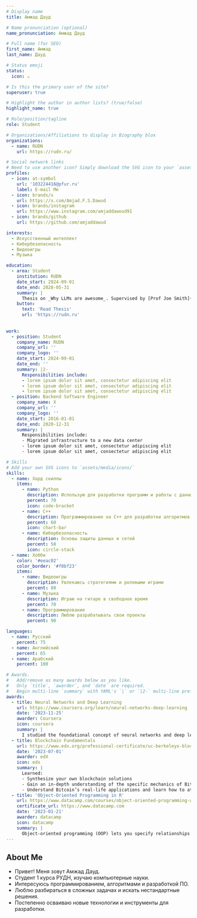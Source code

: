 ```yaml
---
# Display name
title: Амжад Дауд

# Name pronunciation (optional)
name_pronunciation: Амжад Дауд

# Full name (for SEO)
first_name: Амжад
last_name: Дауд

# Status emoji
status:
  icon: ☕️

# Is this the primary user of the site?
superuser: true

# Highlight the author in author lists? (true/false)
highlight_name: true

# Role/position/tagline
role: Student

# Organizations/Affiliations to display in Biography blox
organizations:
  - name: RUDN
    url: https://rudn.ru/

# Social network links
# Need to use another icon? Simply download the SVG icon to your `assets/media/icons/` folder.
profiles:
  - icon: at-symbol
    url: '103224416@pfur.ru'
    label: E-mail Me
  - icon: brands/x
    url: https://x.com/Amjad.F.S.Dawud
  - icon: brands/instagram
    url: https://www.instagram.com/amjaddawoud91
  - icon: brands/github
    url: https://github.com/amjaddawud

interests:
  - Искусственный интеллект
  - Кибербезопасность
  - Видеоигры
  - Музыка

education:
  - area: Student
    institution: RUDN
    date_start: 2024-09-01
    date_end: 2028-05-31
    summary: |
      Thesis on _Why LLMs are awesome_. Supervised by [Prof Joe Smith](https://rudn.ru). Presented papers at 5 IEEE conferences with the contributions being published in 2 Springer journals.
    button:
      text: 'Read Thesis'
      url: 'https://rudn.ru'
  
  
work:
  - position: Student
    company_name: RUDN
    company_url: ''
    company_logo: ''
    date_start: 2024-09-01
    date_end: ''
    summary: |2-
      Responsibilities include:
      - lorem ipsum dolor sit amet, consectetur adipiscing elit
      - lorem ipsum dolor sit amet, consectetur adipiscing elit
      - lorem ipsum dolor sit amet, consectetur adipiscing elit
  - position: Backend Software Engineer
    company_name: X
    company_url: ''
    company_logo: ''
    date_start: 2016-01-01
    date_end: 2020-12-31
    summary: |
      Responsibilities include:
      - Migrated infrastructure to a new data center
      - lorem ipsum dolor sit amet, consectetur adipiscing elit
      - lorem ipsum dolor sit amet, consectetur adipiscing elit

# Skills
# Add your own SVG icons to `assets/media/icons/`
skills:
  - name: Хард скиллы
    items:
      - name: Python
        description: Использую для разработки программ и работы с данными
        percent: 70
        icon: code-bracket
      - name: C++
        description: Программирование на C++ для разработки алгоритмов
        percent: 60
        icon: chart-bar
      - name: Кибербезопасность
        description: Основы защиты данных и сетей
        percent: 50
        icon: circle-stack
  - name: Хобби
    color: '#eeac02'
    color_border: '#f0bf23'
    items:
      - name: Видеоигры
        description: Увлекаюсь стратегиями и ролевыми играми
        percent: 80
      - name: Музыка
        description: Играю на гитаре в свободное время
        percent: 70
      - name: Программирование
        description: Люблю разрабатывать свои проекты
        percent: 90

languages:
  - name: Русский
    percent: 75
  - name: Английский
    percent: 65
  - name: Арабский
    percent: 100

# Awards.
#   Add/remove as many awards below as you like.
#   Only `title`, `awarder`, and `date` are required.
#   Begin multi-line `summary` with YAML's `|` or `|2-` multi-line prefix and indent 2 spaces below.
awards:
  - title: Neural Networks and Deep Learning
    url: https://www.coursera.org/learn/neural-networks-deep-learning
    date: '2023-11-25'
    awarder: Coursera
    icon: coursera
    summary: |
      I studied the foundational concept of neural networks and deep learning. By the end, I was familiar with the significant technological trends driving the rise of deep learning; build, train, and apply fully connected deep neural networks; implement efficient (vectorized) neural networks; identify key parameters in a neural network’s architecture; and apply deep learning to your own applications.
  - title: Blockchain Fundamentals
    url: https://www.edx.org/professional-certificate/uc-berkeleyx-blockchain-fundamentals
    date: '2023-07-01'
    awarder: edX
    icon: edx
    summary: |
      Learned:
      - Synthesize your own blockchain solutions
      - Gain an in-depth understanding of the specific mechanics of Bitcoin
      - Understand Bitcoin’s real-life applications and learn how to attack and destroy Bitcoin, Ethereum, smart contracts and Dapps, and alternatives to Bitcoin’s Proof-of-Work consensus algorithm
  - title: 'Object-Oriented Programming in R'
    url: https://www.datacamp.com/courses/object-oriented-programming-with-s3-and-r6-in-r
    certificate_url: https://www.datacamp.com
    date: '2023-01-21'
    awarder: datacamp
    icon: datacamp
    summary: |
      Object-oriented programming (OOP) lets you specify relationships between functions and the objects that they can act on, helping you manage complexity in your code. This is an intermediate level course, providing an introduction to OOP, using the S3 and R6 systems. S3 is a great day-to-day R programming tool that simplifies some of the functions that you write. R6 is especially useful for industry-specific analyses, working with web APIs, and building GUIs.
---
```


## About Me

* Привет! Меня зовут Амжад Дауд.
* Студент 1 курса РУДН, изучаю компьютерные науки.
* Интересуюсь программированием, алгоритмами и разработкой ПО.
* Люблю разбираться в сложных задачах и искать нестандартные решения.
* Постепенно осваиваю новые технологии и инструменты для разработки.
